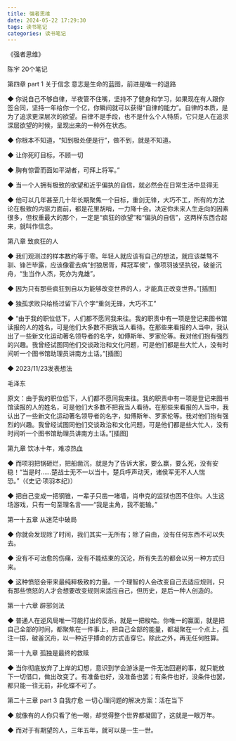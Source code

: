 ```yaml
---
title: 强者思维
date: 2024-05-22 17:29:30
tags: 读书笔记
categories: 读书笔记
---
```

《强者思维》

陈宇
20个笔记

第四章 part 1 关于信念 意志是生命的蓝图，前进是唯一的退路

◆ 你说自己不够自律，半夜管不住嘴，坚持不了健身和学习，如果现在有人跟你签合同，坚持一年给你一个亿，你瞬间就可以获得“自律的能力”。自律的本质，是为了追求更深层次的欲望。自律不是手段，也不是什么个人特质，它只是人在追求深层欲望的时候，呈现出来的一种外在状态。

◆ 你根本不知道，“知到极处便是行”，做不到，就是不知道。

◆ 让你死盯目标，不顾一切

◆ 胸有惊雷而面如平湖者，可拜上将军。”

◆ 当一个人拥有极致的欲望和近乎偏执的自信，就必然会在日常生活中显得无

◆ 他可以几年甚至几十年长期聚焦一个目标，重剑无锋，大巧不工，所有的方法论在极致的内驱力面前，都是花里胡哨，一力降十会。决定你未来人生走向的因素很多，但权重最大的那个，一定是“疯狂的欲望”和“偏执的自信”，这两样东西合起来，就叫作信念。


第八章 致疯狂的人

◆ 我们观测过的样本数约等于零。年轻人就应该有自己的想法，就应该桀骜不驯、锋芒毕露，应该像霍去病“封狼居胥，拜冠军侯”，像项羽披坚执锐，破釜沉舟，“生当作人杰，死亦为鬼雄”。

◆ 因为只有那些疯狂到自以为能够改变世界的人，才能真正改变世界。”[插图]

◆ 独孤求败只给杨过留下八个字“重剑无锋，大巧不工”

◆ “由于我的职位低下，人们都不愿同我来往。我的职责中有一项是登记来图书馆读报的人的姓名，可是他们大多数不把我当人看待。在那些来看报的人当中，我认出了一些新文化运动著名领导者的名字，如傅斯年、罗家伦等。我对他们抱有强烈的兴趣。我曾经试图同他们交谈政治和文化问题，可是他们都是些大忙人，没有时间听一个图书馆助理员讲南方土话。”[插图]

◆ 2023/11/23发表想法

毛泽东

原文：由于我的职位低下，人们都不愿同我来往。我的职责中有一项是登记来图书馆读报的人的姓名，可是他们大多数不把我当人看待。在那些来看报的人当中，我认出了一些新文化运动著名领导者的名字，如傅斯年、罗家伦等。我对他们抱有强烈的兴趣。我曾经试图同他们交谈政治和文化问题，可是他们都是些大忙人，没有时间听一个图书馆助理员讲南方土话。”[插图]


第九章 饮冰十年，难凉热血

◆ 而项羽把锅砸烂，把船凿沉，就是为了告诉大家，要么赢，要么死，没有安稳！“当是时……楚战士无不一以当十。楚兵呼声动天，诸侯军无不人人惴恐。”（《史记·项羽本纪》）

◆ 把自己变成一把钢锥，一辈子只凿一堵墙，肖申克的监狱也困不住你。人生这场游戏，只有一句至理名言——“我是主角，我不能输。”


第一十五章 从迷茫中破局

◆ 你就会发现除了时间，我们其实一无所有；除了自由，没有任何东西不可以失去。

◆ 没有不可治愈的伤痛，没有不能结束的沉沦，所有失去的都会以另一种方式归来。

◆ 这种愤怒会带来最纯粹极致的力量。一个理智的人会改变自己去适应规则，只有那些愤怒的人才会想要改变规则来适应自己，但历史，是后一种人创造的。


第一十六章 辟邪剑法

◆ 普通人在逆风局唯一可能打出的反杀，就是一把梭哈。你唯一的赢面，就是把自己全部的时间，都聚焦在一件事上，把自己全部的能量，都凝聚在一个点上，孤注一掷，破釜沉舟，以一种近乎搏命的方式击穿它。除此之外，再无任何胜算。


第一十九章 孤独是最终的救赎

◆ 当你彻底放弃了上岸的幻想，意识到学会游泳是一件无法回避的事，就只能放下一切借口，做出改变了。有准备也好，没准备也罢；有条件也好，没条件也罢，都只能一往无前，非化蝶不可了。


第二十三章 part 3 自我疗愈 一切心理问题的解决方案：活在当下

◆ 就像有的人你只看了他一眼，却觉得整个世界都凝固了，这就是一眼万年。

◆ 而对于有期望的人，三年五年，就可以是一生一世。

